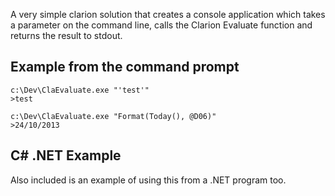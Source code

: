 A very simple clarion solution that creates a console application which takes a parameter on the command line, calls the Clarion Evaluate function and returns the result to stdout.

## Example from the command prompt

```
c:\Dev\ClaEvaluate.exe "'test'"
>test

c:\Dev\ClaEvaluate.exe "Format(Today(), @D06)"
>24/10/2013

```

## C# .NET Example

Also included is an example of using this from a .NET program too.